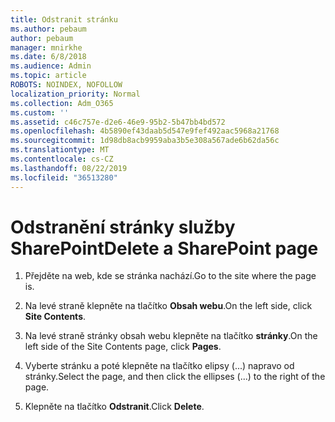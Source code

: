 ```yaml
---
title: Odstranit stránku
ms.author: pebaum
author: pebaum
manager: mnirkhe
ms.date: 6/8/2018
ms.audience: Admin
ms.topic: article
ROBOTS: NOINDEX, NOFOLLOW
localization_priority: Normal
ms.collection: Adm_O365
ms.custom: ''
ms.assetid: c46c757e-d2e6-46e9-95b2-5b47bb4bd572
ms.openlocfilehash: 4b5890ef43daab5d547e9fef492aac5968a21768
ms.sourcegitcommit: 1d98db8acb9959aba3b5e308a567ade6b62da56c
ms.translationtype: MT
ms.contentlocale: cs-CZ
ms.lasthandoff: 08/22/2019
ms.locfileid: "36513280"
---
```

# <a name="delete-a-sharepoint-page"></a><span data-ttu-id="992b2-102">Odstranění stránky služby SharePoint</span><span class="sxs-lookup"><span data-stu-id="992b2-102">Delete a SharePoint page</span></span>

1. <span data-ttu-id="992b2-103">Přejděte na web, kde se stránka nachází.</span><span class="sxs-lookup"><span data-stu-id="992b2-103">Go to the site where the page is.</span></span>
    
2. <span data-ttu-id="992b2-104">Na levé straně klepněte na tlačítko **Obsah webu**.</span><span class="sxs-lookup"><span data-stu-id="992b2-104">On the left side, click **Site Contents**.</span></span>
    
3. <span data-ttu-id="992b2-105">Na levé straně stránky obsah webu klepněte na tlačítko **stránky**.</span><span class="sxs-lookup"><span data-stu-id="992b2-105">On the left side of the Site Contents page, click **Pages**.</span></span>
    
4. <span data-ttu-id="992b2-106">Vyberte stránku a poté klepněte na tlačítko elipsy (...) napravo od stránky.</span><span class="sxs-lookup"><span data-stu-id="992b2-106">Select the page, and then click the ellipses (...) to the right of the page.</span></span>
    
5. <span data-ttu-id="992b2-107">Klepněte na tlačítko **Odstranit**.</span><span class="sxs-lookup"><span data-stu-id="992b2-107">Click **Delete**.</span></span>
    

